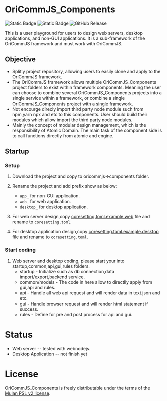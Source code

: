# OriCommJS_Components

![Static Badge](https://img.shields.io/badge/License-Mulan_PSL_v2-_)
![Static Badge](https://img.shields.io/badge/Framework-OriCommJS_1.1.1-_)
![GitHub Release](https://img.shields.io/github/v/release/wkloh76/oricommjs_components)

This is a user playground for users to design web servers, desktop applications, and non-GUI applications. It is a sub-framework of the OriCommJS framework and must work with OriCommJS.

## Objective

- Splitly project repository, allowing users to easily clone and apply to the OriCommJS framework.
- The OriCommJS framework allows multiple OriCommJS_Components project folders to exist within framework components. Meaning the user can choose to combine several OriCommJS_Components projects into a single service within a framework, or combine a single OriCommJS_Components project with a single framework.
- Not encourge direcly import third party node module such from npm,yarn npx and etc to this components. User should build their modules which allow import the third party node modules.
- Mainly the concept of modular design management, which is the responsibility of Atomic Domain. The main task of the component side is to call functions directly from atomic and engine.

## Startup

### Setup

1. Download the project and copy to oricommjs->components folder.
2. Rename the project and add prefix show as below:

   - `app_` for non-GUI application.
   - `web_` for web application.
   - `desktop_` for desktop application.

3. For web server design,copy [coresetting.toml.example.web][coresetting-web] file and rename to `coresetting.toml`.

4. For desktop application design,copy [coresetting.toml.example.desktop][coresetting-desktop] file and rename to `coresetting.toml`.

### Start coding

1. Web server and desktop coding, please start your into startup,common,api,gui,rules folders.
   - startup - Initialize such as db connection,data import/export,backend service.
   - common/models - The code in here allow to directlly apply from gui,api and rules.
   - api - Handle all web api request and will render data in text.json and etc.
   - gui - Handle browser request and will render html statement if success.
   - rules - Define for pre and post process for api and gui.

# Status

- Web server -- tested with webnodejs.
- Desktop Application -- not finish yet

# License

OriCommJS_Components is freely distributable under the terms of the [Mulan PSL v2 license][license-url].

[license-url]: License
[coresetting-web]: coresetting.toml.example.web
[coresetting-desktop]: coresetting.toml.example.desktop

